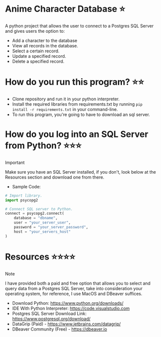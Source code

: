 # Anime Character Database ⭐️
A python project that allows the user to connect to a Postgres SQL Server and gives users the option to:
- Add a character to the database
- View all records in the database.
- Select a certain record.
- Update a specified record.
- Delete a specified record.

# How do you run this program? ⭐️⭐️
- Clone repository and run it in your python interpreter.
- Install the required libraries from requirements.txt by running
`pip install -r requirements.txt` in your command-line.
- To run this program, you're going to have to download an sql server.

# How do you log into an SQL Server from Python? ⭐️⭐️⭐️
> [!IMPORTANT]  
> Make sure you have an SQL Server installed, if you don't, look below at the Resources section and download one from there.
- Sample Code: 
```python
# Import library.
import psycopg2

# Connect SQL server to Python.
connect = psycopg2.connect(
    database = "dbname",
    user = "your_server_user",
    password = "your_server_password",
    host = "your_servers_host"
)
```
# Resources ⭐️⭐️⭐️⭐️
> [!NOTE]  
> I have provided both a paid and free option that allows you to select and query data from a Postgres SQL Server, take into consideration your operating system, for reference, I use MacOS and DBeaver suffices.
- Download Python: https://www.python.org/downloads/
- IDE With Python Interpreter: https://code.visualstudio.com
- Postgres SQL Server Download Link: https://www.postgresql.org/download/
- DataGrip (Paid) - https://www.jetbrains.com/datagrip/
- DBeaver Community (Free) - https://dbeaver.io



